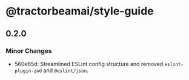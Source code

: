 # @tractorbeamai/style-guide

## 0.2.0

### Minor Changes

- 560e65d: Streamlined ESLint config structure and removed `eslint-plugin-zod` and `@eslint/json`.
